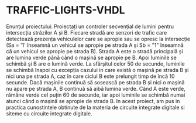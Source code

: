 # TRAFFIC-LIGHTS-VHDL
Enunțul proiectului:
Proiectați un controler secvențial de lumini pentru intersecția străzilor A și B. Fiecare stradă are
senzori de trafic care detectează prezența vehiculelor care se apropie sau se opresc la intersecție
(Sa = '1' înseamnă un vehicul se apropie pe strada A și Sb = "1" înseamnă că un vehicul se apropie pe strada B). Strada A este o stradă principală și
are lumina verde până când o mașină se apropie pe B. Apoi luminile se schimbă și B are o lumină verde. La sfârșitul celor 50 de secunde, luminile se schimbă 
înapoi cu excepția cazului in care există o mașină pe strada B și nici una pe strada A, caz în care ciclul B este prelungit timp de încă 10 secunde.
Dacă mașinile continuă să sosească pe strada B și nici o mașină nu apare pe strada A, B continuă să aibă lumina verde. Când A este verde, rămâne verde cel puțin
60 de secunde, iar apoi luminile se schimbă numai atunci când o mașină se apropie de strada B.
 In acest proiect, am pus in practica cunostintele obtinute de la materia de circuite integrate digitale si siteme cu circuite integrate digitale.

